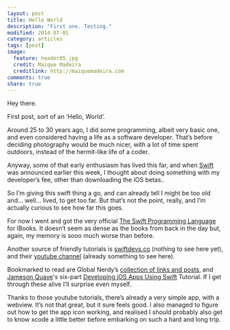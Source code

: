 ```yaml
---
layout: post
title: Hello World
description: "First one. Testing."
modified: 2014-07-01
category: articles
tags: [post]
image:
  feature: header05.jpg
  credit: Maique Madeira
  creditlink: http://maiquemadeira.com
comments: true
share: true
---
```


Hey there.

First post, sort of an ‘Hello, World’.

Around 25 to 30 years ago, I did some programming, albeit very basic one, and even considered having a life as a software developer. That’s before deciding photography would be much nicer, with a lot of time spent outdoors, instead of the hermit-like life of a coder.

Anyway, some of that early enthusiasm has lived this far, and when [Swift](https://developer.apple.com/swift/) was announced earlier this week, I thought about doing something with my developer’s fee, other than downloading the iOS betas..

So I’m giving this swift thing a go, and can already tell I might be too old and… well… lived, to get too far. But that’s not the point, really, and I’m actually curious to see how far this goes.

For now I went and got the very official [The Swift Programming Language](https://itunes.apple.com/us/book/the-swift-programming-language/id881256329?mt=11) for iBooks. It doesn’t seem as dense as the books from back in the day but, again, my memory is sooo much worse than before.

Another source of friendly tutorials is [swiftdevs.co](http://swiftdevs.co/) (nothing to see here yet), and their [youtube channel](https://www.youtube.com/channel/UCZuwF7Hfc5s8o_yuMcifyng) (already something to see here).

Bookmarked to read are Global Nerdy’s [collection of links and posts](http://www.globalnerdy.com/2014/06/03/swift-kick-resources-for-getting-started-with-the-swift-programming-language/), and [Jameson Quave](https://twitter.com/jquave)'s six-part [Developing iOS Apps Using Swift](http://jamesonquave.com/blog/developing-ios-apps-using-swift-tutorial/) Tutorial. If I get through these alive I’ll surprise even myself.

Thanks to those youtube tutorials, there’s already a very simple app, with a webview. It’s not that great, but it sure feels good. I also managed to figure out how to get the app icon working, and realised I should probably also get to know xcode a little better before embarking on such a hard and long trip.
